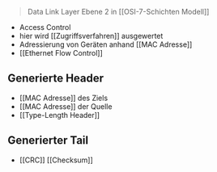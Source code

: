 > Data Link Layer
> Ebene $2$ in [[OSI-7-Schichten Modell]]

- Access Control
- hier wird [[Zugriffsverfahren]] ausgewertet
- Adressierung von Geräten anhand [[MAC Adresse]]
- [[Ethernet Flow Control]]
## Generierte Header
- [[MAC Adresse]] des Ziels
- [[MAC Adresse]] der Quelle
- [[Type-Length Header]]

## Generierter Tail
- [[CRC]] [[Checksum]]
